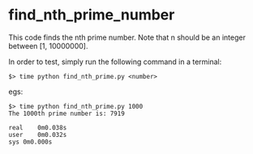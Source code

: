 # find_nth_prime_number
This code finds the nth prime number.
Note that n should be an integer between [1, 10000000].

In order to test, simply run the following command in a terminal:
```
$> time python find_nth_prime.py <number>
```
egs:
```
$> time python find_nth_prime.py 1000
The 1000th prime number is: 7919

real	0m0.038s
user	0m0.032s
sys	0m0.000s
```

